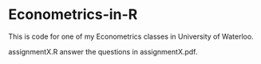 # Econometrics-in-R
This is code for one of my Econometrics classes in University of Waterloo.

assignmentX.R answer the questions in assignmentX.pdf.
